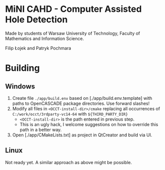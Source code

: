 # MiNI CAHD - Computer Assisted Hole Detection

Made by students of Warsaw University of Technology, Faculty of Mathematics and Information Science.

Filip Łojek and Patryk Pochmara

# Building

## Windows

1. Create file `./app/build.env` based on [./app/build.env.template] with paths to OpenCASCADE package directories. Use forward slashes!
1. Modify all files in `<OCCT-install-dir>/cmake` replacing all occurrences of `C:/work/occt/3rdparty-vc14-64` with `${THIRD_PARTY_DIR}`
   - `<OCCT-install-dir>` is the path entered in previous step.
   - This is an ugly hack, I welcome suggestions on how to override this path in a better way.
1. Open [./app/CMakeLists.txt] as project in QtCreator and build via UI.

## Linux

Not ready yet. A similar approach as above might be possible.
